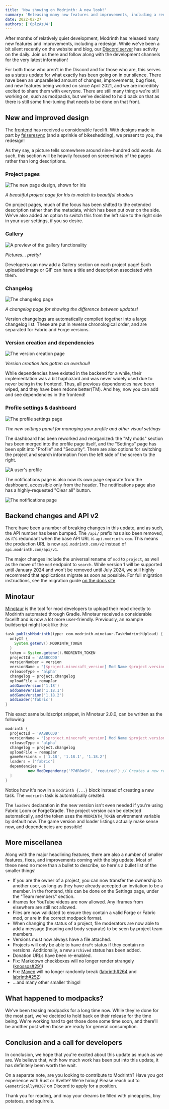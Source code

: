 ```yaml
---
title: 'Now showing on Modrinth: A new look!'
summary: 'Releasing many new features and improvements, including a redesign!'
date: 2022-02-27
authors: ['6plzAzU4']
---
```


After months of relatively quiet development, Modrinth has released many new features and improvements, including a redesign. While we've been a bit silent recently on the website and blog, our [Discord server][Discord] has activity on the daily. Join us there and follow along with the development channels for the very latest information!

For both those who aren't in the Discord and for those who are, this serves as a status update for what exactly has been going on in our silence. There have been an unparalleled amount of changes, improvements, bug fixes, and new features being worked on since April 2021, and we are incredibly excited to share them with everyone. There are still many things we're still working on, such as modpacks, but we've decided to hold back on that as there is still some fine-tuning that needs to be done on that front.

## New and improved design

The [frontend](https://github.com/modrinth/knossos) has received a considerable facelift. With designs made in part by [falseresync](https://modrinth.com/user/falseresync) (and a sprinkle of bikeshedding), we present to you, the redesign!

As they say, a picture tells somewhere around nine-hundred odd words. As such, this section will be heavily focused on screenshots of the pages rather than long descriptions.

### Project pages

![The new page design, shown for Iris](./iris.jpg)

_A beautiful project page for Iris to match its beautiful shaders_

On project pages, much of the focus has been shifted to the extended description rather than the metadata, which has been put over on the side. We've also added an option to switch this from the left side to the right side in your user settings, if you so desire.

### Gallery

![A preview of the gallery functionality](./consistency.jpg)

_Pictures... pretty!_

Developers can now add a Gallery section on each project page! Each uploaded image or GIF can have a title and description associated with them.

### Changelog

![The changelog page](./adorn.jpg)

_A changelog page for showing the difference between updates!_

Version changelogs are automatically compiled together into a large changelog list. These are put in reverse chronological order, and are separated for Fabric and Forge versions.

### Version creation and dependencies

![The version creation page](./version-creation.jpg)

_Version creation has gotten an overhaul!_

While dependencies have existed in the backend for a while, their implementation was a bit haphazard and was never widely used due to never being in the frontend. Thus, all previous dependencies have been wiped, and they have been redone better(TM). And hey, now you can add and see dependencies in the frontend!

### Profile settings & dashboard

![The profile settings page](./profile-settings.jpg)

_The new settings panel for managing your profile and other visual settings_

The dashboard has been reworked and reorganized: the "My mods" section has been merged into the profile page itself, and the "Settings" page has been split into "Profile" and "Security". There are also options for switching the project and search information from the left side of the screen to the right.

![A user's profile](./jellysquid.jpg)

The notifications page is also now its own page separate from the dashboard, accessible only from the header. The notifications page also has a highly-requested "Clear all" button.

![The notifications page](./notifications.jpg)

## Backend changes and API v2

There have been a number of breaking changes in this update, and as such, the API number has been bumped. The `/api/` prefix has also been removed, as it's redundant when the base API URL is `api.modrinth.com`. This means the production URL is now `api.modrinth.com/v2` instead of `api.modrinth.com/api/v1`.

The major changes include the universal rename of `mod` to `project`, as well as the move of the `mod` endpoint to `search`. While version 1 will be supported until January 2024 and won't be removed until July 2024, we still highly recommend that applications migrate as soon as possible. For full migration instructions, see the migration guide [on the docs site](https://docs.modrinth.com/docs/migrations/v1-to-v2/).

## Minotaur

[Minotaur](https://github.com/modrinth/minotaur) is the tool for mod developers to upload their mod directly to Modrinth automated through Gradle. Minotaur received a considerable facelift and is now a lot more user-friendly. Previously, an example buildscript might look like this:

```groovy
task publishModrinth(type: com.modrinth.minotaur.TaskModrinthUpload) {
  onlyIf {
    System.getenv().MODRINTH_TOKEN
  }
  token = System.getenv().MODRINTH_TOKEN
  projectId = 'AABBCCDD'
  versionNumber = version
  versionName = "[$project.minecraft_version] Mod Name $project.version"
  releaseType = 'alpha'
  changelog = project.changelog
  uploadFile = remapJar
  addGameVersion('1.18')
  addGameVersion('1.18.1')
  addGameVersion('1.18.2')
  addLoader('fabric')
}
```

This exact same buildscript snippet, in Minotaur 2.0.0, can be written as the following:

```groovy
modrinth {
  projectId = 'AABBCCDD'
  versionName = "[$project.minecraft_version] Mod Name $project.version"
  releaseType = 'alpha'
  changelog = project.changelog
  uploadFile = remapJar
  gameVersions = ['1.18', '1.18.1', '1.18.2']
  loaders = ['fabric']
  dependencies = [
          new ModDependency('P7dR8mSH', 'required') // Creates a new required dependency on Fabric API
  ]
}
```

Notice how it's now in a `modrinth {...}` block instead of creating a new task. The `modrinth` task is automatically created.

The `loaders` declaration in the new version isn't even needed if you're using Fabric Loom or ForgeGradle. The project version can be detected automatically, and the token uses the `MODRINTH_TOKEN` environment variable by default now. The game version and loader listings actually make sense now, and dependencies are possible!

## More miscellanea

Along with the major headlining features, there are also a number of smaller features, fixes, and improvements coming with the big update. Most of these need no more than a bullet to describe, so here's a bullet list of the smaller things!

- If you are the owner of a project, you can now transfer the ownership to another user, as long as they have already accepted an invitation to be a member. In the frontend, this can be done on the Settings page, under the "Team members" section.
- iframes for YouTube videos are now allowed. Any iframes from elsewhere are still not allowed.
- Files are now validated to ensure they contain a valid Forge or Fabric mod, or are in the correct modpack format.
- When changing the status of a project, file moderators are now able to add a message (heading and body separate) to be seen by project team members.
- Versions must now always have a file attached.
- Projects will only be able to have `draft` status if they contain no versions. Additionally, a new `archived` status has been added.
- Donation URLs have been re-enabled.
- Fix: Markdown checkboxes will no longer render strangely ([knossos#291](https://github.com/modrinth/knossos/pull/291))
- Fix: [Maven](https://docs.modrinth.com/docs/tutorials/maven/) will no longer randomly break ([labrinth#264](https://github.com/modrinth/labrinth/pull/264) and [labrinth#252](https://github.com/modrinth/labrinth/pull/252))
- ...and many other smaller things!

## What happened to modpacks?

We've been teasing modpacks for a long time now. While they're done for the most part, we've decided to hold back on their release for the time being. We're working hard to get those done some time soon, and there'll be another post when those are ready for general consumption.

## Conclusion and a call for developers

In conclusion, we hope that you're excited about this update as much as we are. We believe that, with how much work has been put into this update, it has definitely been worth the wait.

On a separate note, are you looking to contribute to Modrinth? Have you got experience with Rust or Svelte? We're hiring! Please reach out to `Geometrically#8387` on Discord to apply for a position.

Thank you for reading, and may your dreams be filled with pineapples, tiny potatoes, and squirrels.

[Discord]: https://discord.gg/EUHuJHt
